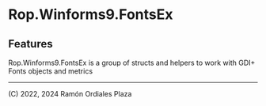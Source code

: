 ﻿# Rop.Winforms9.FontsEx

Features
--------

Rop.Winforms9.FontsEx is a group of structs and helpers to work with GDI+ Fonts objects and metrics

---
(C) 2022, 2024 Ramón Ordiales Plaza
